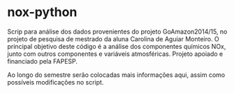 # nox-python

Scrip para análise dos dados provenientes do projeto GoAmazon2014/15, no projeto de pesquisa de mestrado da aluna Carolina de Aguiar Monteiro.
O principal objetivo deste código é a análise dos componentes químicos NOx, junto com outros componentes e variáveis atmosféricas.
Projeto apoiado e financiado pela FAPESP.

Ao longo do semestre serão colocadas mais informações aqui, assim como possíveis modificações no script.
